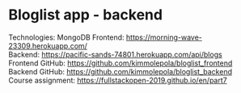 # Bloglist app - backend

Technologies: MongoDB
Frontend: https://morning-wave-23309.herokuapp.com/ <br />
Backend: https://pacific-sands-74801.herokuapp.com/api/blogs <br />
Frontend GitHub: https://github.com/kimmolepola/bloglist_frontend <br />
Backend GitHub: https://github.com/kimmolepola/bloglist_backend <br />
Course assignment: https://fullstackopen-2019.github.io/en/part7
